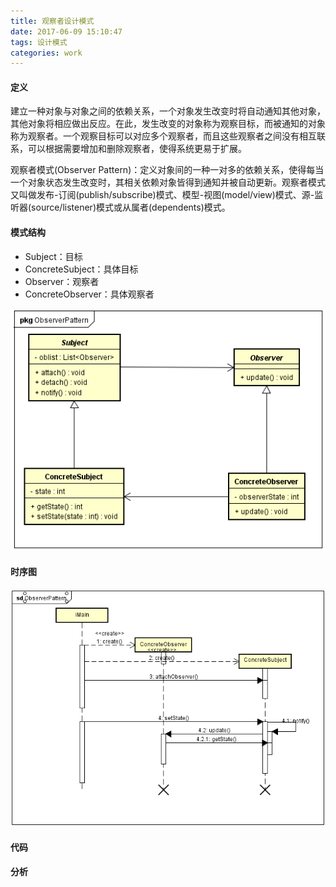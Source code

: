 ```yaml
---
title: 观察者设计模式
date: 2017-06-09 15:10:47
tags: 设计模式
categories: work
---
```


#### 定义 ####

建立一种对象与对象之间的依赖关系，一个对象发生改变时将自动通知其他对象，其他对象将相应做出反应。在此，发生改变的对象称为观察目标，而被通知的对象称为观察者。一个观察目标可以对应多个观察者，而且这些观察者之间没有相互联系，可以根据需要增加和删除观察者，使得系统更易于扩展。

观察者模式(Observer Pattern)：定义对象间的一种一对多的依赖关系，使得每当一个对象状态发生改变时，其相关依赖对象皆得到通知并被自动更新。观察者模式又叫做发布-订阅(publish/subscribe)模式、模型-视图(model/view)模式、源-监听器(source/listener)模式或从属者(dependents)模式。

#### 模式结构 ####
- Subject：目标
- ConcreteSubject：具体目标
- Observer：观察者
- ConcreteObserver：具体观察者

![类图](/images/observer_pattern_class_diagram.png)

#### 时序图 ####

![时序图](/images/observer_pattern_sequence_diagram.png)

#### 代码 ####

#### 分析 ####